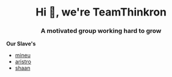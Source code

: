 <h1 align="center">Hi 👋, we're TeamThinkron</h1>
<h3 align="center">A motivated group working hard to grow</h3>

**Our Slave's**
 - [mineu](https://github.com/orgs/TeamThinkron/people/mineuClone)
 - [aristro](https://github.com/orgs/TeamThinkron/people/AristroxD)
 - [shaan](https://github.com/orgs/TeamThinkron/people/Shaan524)

<p align="left">
</p>

